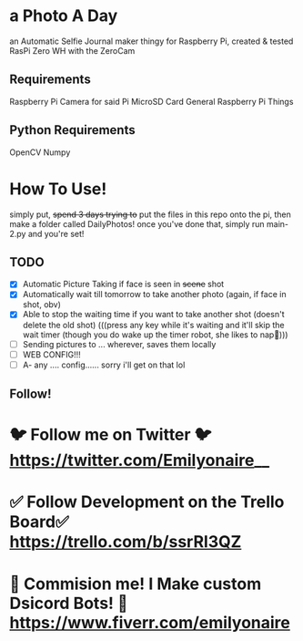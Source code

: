 # a Photo A Day
an Automatic Selfie Journal maker thingy for Raspberry Pi, created & tested RasPi Zero WH with the ZeroCam

## Requirements
Raspberry Pi
Camera for said Pi
MicroSD Card
General Raspberry Pi Things

## Python Requirements
OpenCV
Numpy

# How To Use!
simply put, ~~spend 3 days trying to~~ put the files in this repo onto the pi, then make a folder called DailyPhotos! once you've done that, simply run main-2.py and you're set!

## TODO
- [X] Automatic Picture Taking if face is seen in ~~scene~~ shot
- [X] Automatically wait till tomorrow to take another photo (again, if face in shot, obv)
- [X] Able to stop the waiting time if you want to take another shot (doesn't delete the old shot) (((press any key while it's waiting and it'll skip the wait timer (though you do wake up the timer robot, she likes to nap🤖)))
- [ ] Sending pictures to ... wherever, saves them locally
- [ ] WEB CONFIG!!!
- [ ] A- any .... config...... sorry i'll get on that lol

## Follow!
# 🐦 Follow me on Twitter 🐦 https://twitter.com/Emilyonaire__
# ✅ Follow Development on the Trello Board✅ https://trello.com/b/ssrRl3QZ 
# 💸 Commision me! I Make custom Dsicord Bots! 💸 https://www.fiverr.com/emilyonaire
